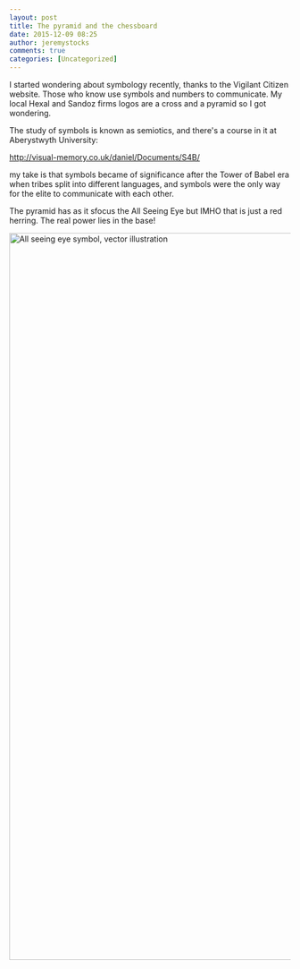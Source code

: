 ```yaml
---
layout: post
title: The pyramid and the chessboard
date: 2015-12-09 08:25
author: jeremystocks
comments: true
categories: [Uncategorized]
---
```

I started wondering about symbology recently, thanks to the Vigilant Citizen website. Those who know use symbols and numbers to communicate. My local Hexal and Sandoz firms logos are a cross and a pyramid so I got wondering.

The study of symbols is known as semiotics, and there's a course in it at Aberystwyth University:

http://visual-memory.co.uk/daniel/Documents/S4B/

my take is that symbols became of significance after the Tower of Babel era when tribes split into different languages, and symbols were the only way for the elite to communicate with each other.

The pyramid has as it sfocus the All Seeing Eye but IMHO that is just a red herring. The real power lies in the base!

<img class="alignnone size-full wp-image-1522" src="https://jeremystocks.files.wordpress.com/2015/12/31280014-all-seeing-eye-symbol-vector-illustration-stock-vector.jpg" alt="All seeing eye symbol, vector illustration" width="1300" height="1300" />

